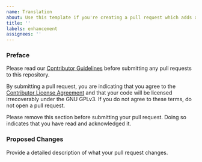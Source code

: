 ```yaml
---
name: Translation
about: Use this template if you're creating a pull request which adds a new language or modifies an existing language file
title: ''
labels: enhancement
assignees: ''
---
```


### Preface

Please read our [Contributor Guidelines](https://github.com/tr7zw/ItemSwapper/blob/1.19/CONTRIBUTING.md) before
submitting any pull requests to this repository.

By submitting a pull request, you are indicating that you agree to the [Contributor License Agreement](https://github.com/tr7zw/ItemSwapper/blob/1.19/CONTRIBUTING.md#contributor-license-agreement)
and that your code will be licensed irrecoverably under the GNU GPLv3. If you do not agree to these terms, do not open
a pull request.

Please remove this section before submitting your pull request. Doing so indicates that you have read and acknowledged it.

### Proposed Changes
Provide a detailed description of what your pull request changes.